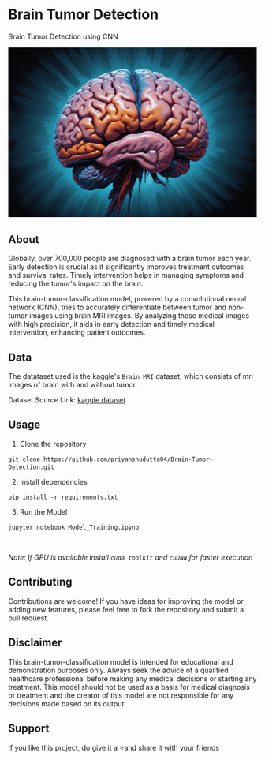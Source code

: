 # Brain Tumor Detection

Brain Tumor Detection using CNN

<img src="https://raw.githubusercontent.com/priyanshudutta04/priyanshudutta04/main/git%20images/brain-tumor.jpeg">

## About

Globally, over 700,000 people are diagnosed with a brain tumor each year. Early detection is crucial as it significantly improves treatment outcomes and survival rates. Timely intervention helps in managing symptoms and reducing the tumor's impact on the brain.

This brain-tumor-classification model, powered by a convolutional neural network (CNN), tries to accurately differentiate between tumor and non-tumor images using brain MRI images. By analyzing these medical images with high precision, it aids in early detection and timely medical intervention, enhancing patient outcomes.

## Data

The datataset used is the kaggle's `Brain MRI` dataset, which consists of mri images of brain with and without tumor.

Dataset Source Link: [kaggle dataset](https://www.kaggle.com/datasets/navoneel/brain-mri-images-for-brain-tumor-detection)

## Usage

1. Clone the repository
```
git clone https://github.com/priyanshudutta04/Brain-Tumor-Detection.git
```

2. Install dependencies
```
pip install -r requirements.txt
```

3. Run the Model
```
jupyter notebook Model_Training.ipynb
```
<br/>

*Note: If GPU is available install `cuda toolkit` and `cuDNN` for faster execution*

## Contributing

Contributions are welcome! If you have ideas for improving the model or adding new features, please feel free to fork the repository and submit a pull request.

## Disclaimer

This brain-tumor-classification model is intended for educational and demonstration purposes only. Always seek the advice of a qualified healthcare professional before making any medical decisions or starting any treatment. This model should not be used as a basis for medical diagnosis or treatment and the creator of this model are not responsible for any decisions made based on its output.

## Support

If you like this project, do give it a ⭐and share it with your friends




